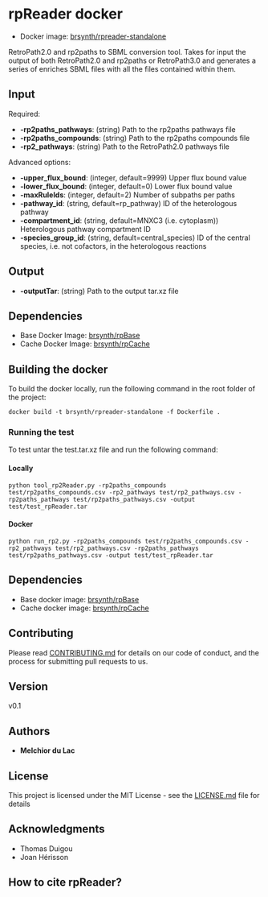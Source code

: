# rpReader docker 

* Docker image: [brsynth/rpreader-standalone](https://hub.docker.com/r/brsynth/rpreader-standalone)

RetroPath2.0 and rp2paths to SBML conversion tool. Takes for input the output of both RetroPath2.0 and rp2paths or RetroPath3.0 and generates a series of enriches SBML files with all the files contained within them. 

## Input

Required:
* **-rp2paths_pathways**: (string) Path to the rp2paths pathways file
* **-rp2paths_compounds**: (string) Path to the rp2paths compounds file
* **-rp2_pathways**: (string) Path to the RetroPath2.0 pathways file

Advanced options:
* **-upper_flux_bound**: (integer, default=9999) Upper flux bound value
* **-lower_flux_bound**: (integer, default=0) Lower flux bound value
* **-maxRuleIds**: (integer, default=2) Number of subpaths per paths
* **-pathway_id**: (string, default=rp_pathway) ID of the heterologous pathway
* **-compartment_id**: (string, default=MNXC3 (i.e. cytoplasm)) Heterologous pathway compartment ID
* **-species_group_id**: (string, default=central_species) ID of the central species, i.e. not cofactors, in the heterologous reactions

## Output

* **-outputTar**: (string) Path to the output tar.xz file

## Dependencies

* Base Docker Image: [brsynth/rpBase](https://hub.docker.com/r/brsynth/rpbase)
* Cache Docker Image: [brsynth/rpCache](https://hub.docker.com/r/brsynth/rpcache)

## Building the docker

To build the docker locally, run the following command in the root folder of the project:

```
docker build -t brsynth/rpreader-standalone -f Dockerfile .
```

### Running the test

To test untar the test.tar.xz file and run the following command:

#### Locally

```
python tool_rp2Reader.py -rp2paths_compounds test/rp2paths_compounds.csv -rp2_pathways test/rp2_pathways.csv -rp2paths_pathways test/rp2paths_pathways.csv -output test/test_rpReader.tar
```

#### Docker

```
python run_rp2.py -rp2paths_compounds test/rp2paths_compounds.csv -rp2_pathways test/rp2_pathways.csv -rp2paths_pathways test/rp2paths_pathways.csv -output test/test_rpReader.tar
```

## Dependencies

* Base docker image: [brsynth/rpBase](https://hub.docker.com/r/brsynth/rpbase)
* Cache docker image: [brsynth/rpCache](https://hub.docker.com/r/brsynth/rpcache)

## Contributing

Please read [CONTRIBUTING.md](https://gist.github.com/PurpleBooth/b24679402957c63ec426) for details on our code of conduct, and the process for submitting pull requests to us.

## Version

v0.1

## Authors

* **Melchior du Lac**

## License

This project is licensed under the MIT License - see the [LICENSE.md](LICENSE.md) file for details

## Acknowledgments

* Thomas Duigou
* Joan Hérisson

## How to cite rpReader?

